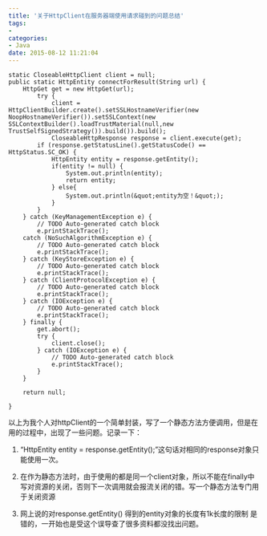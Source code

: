 ```yaml
---
title: '关于HttpClient在服务器端使用请求碰到的问题总结'
tags:
-
categories:
- Java
date: 2015-08-12 11:21:04
---
```

```
static CloseableHttpClient client = null;
public static HttpEntity connectForResult(String url) {
	HttpGet get = new HttpGet(url);
    	try {
	    	client = HttpClientBuilder.create().setSSLHostnameVerifier(new NoopHostnameVerifier()).setSSLContext(new SSLContextBuilder().loadTrustMaterial(null,new TrustSelfSignedStrategy()).build()).build();
	    	CloseableHttpResponse response = client.execute(get);
		if (response.getStatusLine().getStatusCode() == HttpStatus.SC_OK) {
			HttpEntity entity = response.getEntity();
			if(entity != null) {
				System.out.println(entity);
				return entity;
			} else{
				System.out.println(&quot;entity为空！&quot;);
			}
		}
	} catch (KeyManagementException e) {
		// TODO Auto-generated catch block
		e.printStackTrace();
	catch (NoSuchAlgorithmException e) {
		// TODO Auto-generated catch block
		e.printStackTrace();
	} catch (KeyStoreException e) {
		// TODO Auto-generated catch block
		e.printStackTrace();
	} catch (ClientProtocolException e) {
		// TODO Auto-generated catch block
		e.printStackTrace();
	} catch (IOException e) {
		// TODO Auto-generated catch block
		e.printStackTrace();
	} finally {
		get.abort();
		try {
			client.close();
		} catch (IOException e) {
			// TODO Auto-generated catch block
			e.printStackTrace();
		}
	}

	return null;

}
```
以上为我个人对httpClient的一个简单封装，写了一个静态方法方便调用，但是在用的过程中，出现了一些问题。记录一下：

1.	“HttpEntity entity = response.getEntity();”这句话对相同的response对象只能使用一次。

2.	在作为静态方法时，由于使用的都是同一个client对象，所以不能在finally中写对资源的关闭，否则下一次调用就会报流关闭的错。写一个静态方法专门用于关闭资源

3. 网上说的对response.getEntity() 得到的entity对象的长度有1k长度的限制 是错的，一开始也是受这个误导查了很多资料都没找出问题。
